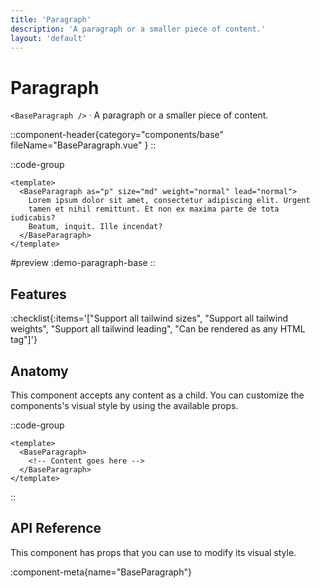 ```yaml
---
title: 'Paragraph'
description: 'A paragraph or a smaller piece of content.'
layout: 'default'
---
```


# Paragraph

`<BaseParagraph />` · A paragraph or a smaller piece of content.

::component-header{category="components/base" fileName="BaseParagraph.vue" }
::

::code-group

```vue [DemoParagraphBase.vue]
<template>
  <BaseParagraph as="p" size="md" weight="normal" lead="normal">
    Lorem ipsum dolor sit amet, consectetur adipiscing elit. Urgent
    tamen et nihil remittunt. Et non ex maxima parte de tota iudicabis?
    Beatum, inquit. Ille incendat?
  </BaseParagraph>
</template>
```

#preview
:demo-paragraph-base
::

## Features

:checklist{:items='["Support all tailwind sizes", "Support all tailwind weights", "Support all tailwind leading", "Can be rendered as any HTML tag"]'}

## Anatomy
This component accepts any content as a child. You can customize the components's visual style by using the available props.

::code-group

```vue [BaseParagraph]
<template>
  <BaseParagraph>
    <!-- Content goes here -->
  </BaseParagraph>
</template>
```

::

## API Reference

This component has props that you can use to modify its visual style.

:component-meta{name="BaseParagraph"}
